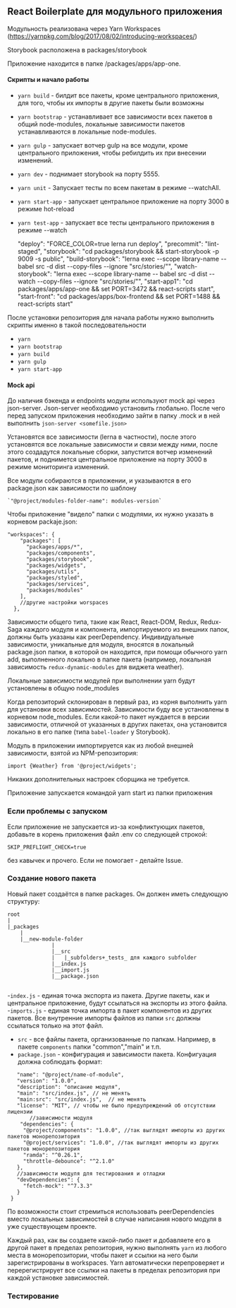 ## React Boilerplate для модульного приложения

Модульность реализована через Yarn Workspaces (https://yarnpkg.com/blog/2017/08/02/introducing-workspaces/)

Storybook расположена в packages/storybook

Приложение находится в папке /packages/apps/app-one. 

#### Скрипты и начало работы
- `yarn build` - билдит все пакеты, кроме центрального приложения, для того, чтобы их импорты в другие пакеты были возможны
- `yarn bootstrap` - устанавливает все зависимости всех пакетов в общий node-modules, локальные зависимости пакетов устанавливаются в локальные node-modules. 
- `yarn gulp` - запускает вотчер gulp на все модули, кроме центрального приложения, чтобы ребилдить их при внесении изменений.
- `yarn dev` - поднимает storybook на порту 5555.
- `yarn unit` - Запускает тесты по всем пакетам в режиме --watchAll.
- `yarn start-app` - запускает центральное приложение на порту 3000 в режиме hot-reload
- `yarn test-app` - запускает все тесты центрального приложения в режиме --watch

    "deploy": "FORCE_COLOR=true lerna run deploy",
    "precommit": "lint-staged",
    "storybook": "cd packages/storybook && start-storybook -p 9009 -s public",
    "build-storybook": "lerna exec --scope library-name -- babel src -d dist --copy-files --ignore \"src/stories/\"",
    "watch-storybook": "lerna exec --scope library-name -- babel src -d dist --watch --copy-files --ignore \"src/stories/\"",
    "start-app1": "cd packages/apps/app-one && set PORT=3472 && react-scripts start",
    "start-front": "cd packages/apps/box-frontend && set PORT=1488 && react-scripts start"

После установки репозитория для начала работы нужно выполнить скрипты именно в такой последовательности
- `yarn`
- `yarn bootstrap`
- `yarn build`
- `yarn gulp`
- `yarn start-app`

#### Mock api
До наличия бэкенда и endpoints модули используют mock api через json-server. Json-server необходимо установить глобально. После чего перед запуском приложения необходимо зайти в папку .mock и в ней выполнить `json-server <somefile.json>`

Установятся все зависимости (lerna в частности), после этого установятся все локальные зависимости и связи между ними, после этого создадутся локальные сборки, запустится вотчер изменений пакетов, и поднимется центральное приложение на порту 3000 в режиме мониторинга изменений.


Все модули собираются в приложении, и указываются в его package.json как зависимости по шаблону
 
    `"@project/modules-folder-name": modules-version`
    
Чтобы приложение "видело" папки с модулями, их нужно указать в корневом packaje.json:
```
"workspaces": {    
    "packages": [
      "packages/apps/*",
      "packages/components",
      "packages/storybook",
      "packages/widgets",
      "packages/utils",
      "packages/styled",
      "packages/services",
      "packages/modules"
    ],
    //другие настройки worspaces
  },
```

Зависимости общего типа, такие как React, React-DOM, Redux, Redux-Saga каждого модуля и компонента, импортируемого из внешних папок, должны быть указаны как peerDependency. Индивидуальные зависимости, уникальные для модуля, вносятся в локальный package.json папки, в которой он находится, при помощи обычного yarn add, выполненного локально в папке пакета (например, локальная зависимость `redux-dynamic-modules` для виджета weather).

Локальные зависимости модулей при выполнении yarn будут установлены в общую node_modules

Когда репозиторий склонирован в первый раз, из корня выполнить yarn для установки всех зависимостей. Зависимости буду все установлены в корневом node_modules. Если какой-то пакет нуждается в версии зависимости, отличной от указанных в других пакетах, она установится локально в его папке (типа `babel-loader` у Storybook).
  
Модуль в приложении импортируется как из любой внешней зависимости, взятой из NPM-репозитория:
```
import {Weather} from '@project/widgets';
```

Никаких дополнительных настроек сборщика не требуется.

Приложение запускается командой yarn start из папки приложения

### Если проблемы с запуском
Если приложение не запускается из-за конфликтующих пакетов, добавьте в корень приложения файл .env со следующей строкой:
```
SKIP_PREFLIGHT_CHECK=true
```
без кавычек и прочего. Если не помогает - делайте Issue.

### Создание нового пакета
Новый пакет создаётся в папке packages. Он должен иметь следующую структуру:

```
root
|
|_packages
    |
    |__new-module-folder
              |
              |__src
              |   |_subfolders+_tests_ для каждого subfolder
              |__index.js
              |__import.js
              |__package.json                            
    
 ```
 
 -`index.js` - единая точка экспорта из пакета. Другие пакеты, как и центральное приложение, будут ссылаться на экспорты из этого файла.
 -`imports.js` - единая точка импорта в пакет компонентов из других пакетов. Все внутренние импорты файлов из папки `src` должны ссылаться только на этот файл.
 - `src` - все файлы пакета, организованные по папкам. Например, в пакете `components` папки "common","main" и т.п.
 - `package.json` - конфигурация и зависимости пакета. Конфигуация должна соблюдать формат:
 
 ```{
    "name": "@project/name-of-module",
    "version": "1.0.0",
    "description": "описание модуля",
    "main": "src/index.js", // не менять
    "main:src": "src/index.js",  // не менять
    "license": "MIT", // чтобы не было предупреждений об отсутствии лицензии
        //зависимости модуля
     "dependencies": {
      "@project/components": "1.0.0", //так выглядят импорты из других пакетов монорепозитория
      "@project/services": "1.0.0", //так выглядят импорты из других пакетов монорепозитория
      "ramda": "^0.26.1",
      "throttle-debounce": "^2.1.0"
    },
    //зависимости модуля для тестирования и отладки
    "devDependencies": {
      "fetch-mock": "^7.3.3"
    }
  }
  ``` 
  
  По возможности стоит стремиться использовать peerDependencies вместо локальных зависимостей в случае написания нового модуля в уже существующем проекте. 
  
  Каждый раз, как вы создаете какой-либо пакет и добавляете его в другой пакет в пределах репозитория, нужно выполнять `yarn` из любого места в монорепозитории, чтобы пакет и ссылки на него были зарегистрированы в workspaces. Yarn автоматически перепроверяет и перерегистрирует все ссылки на пакеты в пределах репозитория при каждой установке зависимостей. 
  
 ### Тестирование
 